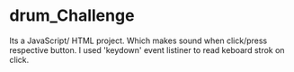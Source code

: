 # drum_Challenge
Its a JavaScript/ HTML project. Which makes sound when click/press respective button.
I used 'keydown' event listiner to read keboard strok on click.
